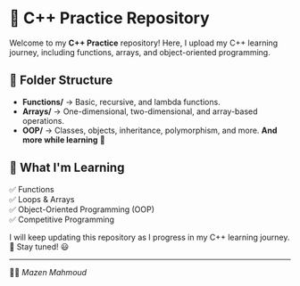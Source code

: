 # 🚀 C++ Practice Repository

Welcome to my **C++ Practice** repository! Here, I upload my C++ learning journey, including functions, arrays, and object-oriented programming.

## 📂 Folder Structure
- **Functions/** → Basic, recursive, and lambda functions.
- **Arrays/** → One-dimensional, two-dimensional, and array-based operations.
- **OOP/** → Classes, objects, inheritance, polymorphism, and more.
**And more while learning** 🔭
## 🌱 What I'm Learning
✅ Functions  
✅ Loops & Arrays  
✅ Object-Oriented Programming (OOP)  
✅ Competitive Programming  

I will keep updating this repository as I progress in my C++ learning journey.🔭
Stay tuned! 😃

---
👨‍💻 *Mazen Mahmoud*
